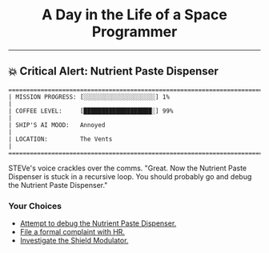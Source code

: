 <h1 align="center">A Day in the Life of a Space Programmer</h1>

---

<h2 id="node-12">💥 Critical Alert: Nutrient Paste Dispenser</h2>

```
========================================================================
| MISSION PROGRESS: [░░░░░░░░░░░░░░░░░░░░] 1%                                  |
| COFFEE LEVEL:     [███████████████████░] 99%                                 |
| SHIP'S AI MOOD:   Annoyed                                                    |
| LOCATION:         The Vents                                                  |
========================================================================
```

STEVe's voice crackles over the comms. "Great. Now the Nutrient Paste Dispenser is stuck in a recursive loop. You should probably go and debug the Nutrient Paste Dispenser."



### Your Choices

*   [Attempt to debug the Nutrient Paste Dispenser.](./README-0016.md)
*   [File a formal complaint with HR.](./README-0017.md)
*   [Investigate the Shield Modulator.](./README-0013.md)
